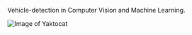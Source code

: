 Vehicle-detection in Computer Vision and Machine Learning.

![Image of Yaktocat](https://octodex.github.com/images/yaktocat.png)
